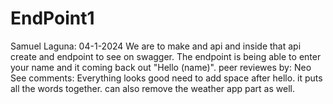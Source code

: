 # EndPoint1
Samuel Laguna: 
04-1-2024
We are to make and api and inside that api create and endpoint to see on swagger. The endpoint is being able to enter your name and it coming back out "Hello (name)". 
peer reviewes by: Neo See
comments: Everything looks good need to add space after hello. it puts all the words together. can also remove the weather app part as well.
